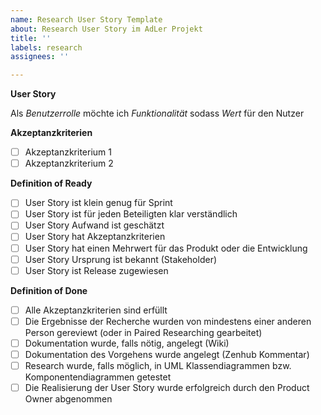 ```yaml
---
name: Research User Story Template
about: Research User Story im AdLer Projekt
title: ''
labels: research
assignees: ''

---
```


**User Story**

Als _Benutzerrolle_ möchte ich _Funktionalität_ sodass _Wert_ für den Nutzer

**Akzeptanzkriterien**

- [ ] Akzeptanzkriterium 1
- [ ] Akzeptanzkriterium 2

**Definition of Ready**

- [ ] User Story ist klein genug für Sprint
- [ ] User Story ist für jeden Beteiligten klar verständlich
- [ ] User Story Aufwand ist geschätzt
- [ ] User Story hat Akzeptanzkriterien
- [ ] User Story hat einen Mehrwert für das Produkt oder die Entwicklung
- [ ] User Story Ursprung ist bekannt (Stakeholder)
- [ ] User Story ist Release zugewiesen

**Definition of Done**

- [ ] Alle Akzeptanzkriterien sind erfüllt
- [ ] Die Ergebnisse der Recherche wurden von mindestens einer anderen Person gereviewt (oder in Paired Researching gearbeitet)
- [ ] Dokumentation wurde, falls nötig, angelegt (Wiki)
- [ ] Dokumentation des Vorgehens wurde angelegt (Zenhub Kommentar)
- [ ] Research wurde, falls möglich, in UML Klassendiagrammen bzw. Komponentendiagrammen getestet
- [ ] Die Realisierung der User Story wurde erfolgreich durch den Product Owner abgenommen
